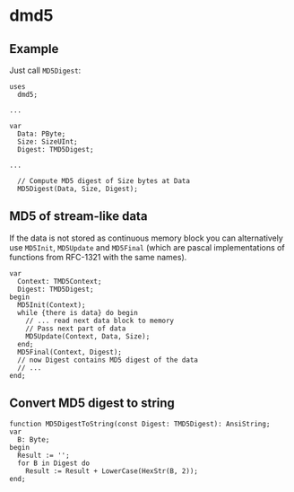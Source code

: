 # dmd5

## Example

Just call `MD5Digest`:

```
uses
  dmd5;

...

var
  Data: PByte;
  Size: SizeUInt;
  Digest: TMD5Digest;

...

  // Compute MD5 digest of Size bytes at Data
  MD5Digest(Data, Size, Digest);
```

## MD5 of stream-like data

If the data is not stored as continuous memory block you can alternatively use  `MD5Init`, `MD5Update` and `MD5Final` (which are pascal implementations of functions from RFC-1321 with the same names).

```
var
  Context: TMD5Context;
  Digest: TMD5Digest;
begin
  MD5Init(Context);
  while {there is data} do begin
    // ... read next data block to memory
    // Pass next part of data
    MD5Update(Context, Data, Size);
  end;
  MD5Final(Context, Digest);
  // now Digest contains MD5 digest of the data
  // ...
end;
```

## Convert MD5 digest to string

```
function MD5DigestToString(const Digest: TMD5Digest): AnsiString;
var
  B: Byte;
begin
  Result := '';
  for B in Digest do
    Result := Result + LowerCase(HexStr(B, 2));
end;
```
